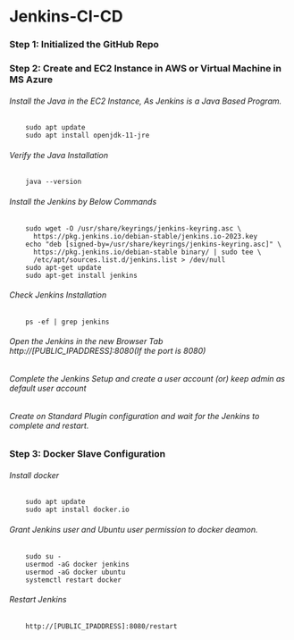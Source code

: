 # Jenkins-CI-CD
### Step 1: Initialized the GitHub Repo
### Step 2: Create and EC2 Instance in AWS or Virtual Machine in MS Azure
######  Install the Java in the EC2 Instance, As Jenkins is a Java Based Program.
        sudo apt update
        sudo apt install openjdk-11-jre
###### Verify the Java Installation
        java --version
###### Install the Jenkins by Below Commands
        sudo wget -O /usr/share/keyrings/jenkins-keyring.asc \
          https://pkg.jenkins.io/debian-stable/jenkins.io-2023.key
        echo "deb [signed-by=/usr/share/keyrings/jenkins-keyring.asc]" \
          https://pkg.jenkins.io/debian-stable binary/ | sudo tee \
          /etc/apt/sources.list.d/jenkins.list > /dev/null
        sudo apt-get update
        sudo apt-get install jenkins
###### Check Jenkins Installation
        ps -ef | grep jenkins
###### Open the Jenkins in the new Browser Tab http://[PUBLIC_IPADDRESS]:8080(If the port is 8080)
###### Complete the Jenkins Setup and create a user account (or) keep admin as default user account
###### Create on Standard Plugin configuration and wait for the Jenkins to complete and restart.
### Step 3: Docker Slave Configuration
###### Install docker
        sudo apt update
        sudo apt install docker.io
###### Grant Jenkins user and Ubuntu user permission to docker deamon.
        sudo su -
        usermod -aG docker jenkins
        usermod -aG docker ubuntu
        systemctl restart docker
###### Restart Jenkins
        http://[PUBLIC_IPADDRESS]:8080/restart
